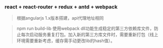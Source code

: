 ### react + react-router + redux + antd + webpack

> 根据angularjs 1.x版本搭建，api代理地址相同

> npm run build-lib 使用webpack dll功能生成稳定的第三方依赖库文件，防止每次启动服务重复打包。加入新的第三方库文件时，需要重新打包（线上环境需要重新考虑，缓存需手动更改lib的hash值）。